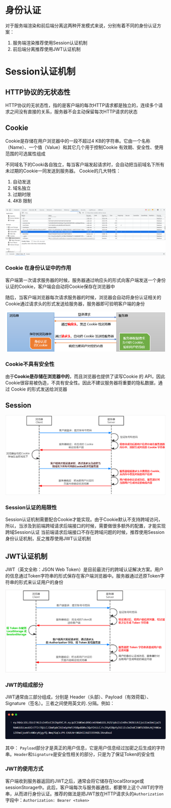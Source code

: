 # 身份认证

对于服务端渲染和前后端分离这两种开发模式来说，分别有着不同的身份认证方案：

1. 服务端渲染推荐使用Session认证机制
2. 前后端分离推荐使用JWT认证机制

# Session认证机制

## HTTP协议的无状态性

HTTP协议的无状态性，指的是客户端的每次HTTP请求都是独立的，连续多个请求之间没有直接的关系，服务器不会主动保留每次HTTP请求的状态

## Cookie

Cookie是存储在用户浏览器中的一段不超过4 KB的字符串。它由一个名称（Name）、一个值（Value）和其它几个用于控制Cookie 有效期、安全性、使用范围的可选属性组成

不同域名下的Cooki各自独立，每当客户端发起请求时，会自动把当前域名下所有未过期的Cookie一同发送到服务器。
Cookie的几大特性：

1. 自动发送
2. 域名独立
3. 过期时限
4. 4KB 限制

![](../../图片笔记/前端/身份认证/cookie_developer.png)

### Cookie 在身份认证中的作用

客户端第一次请求服务器的时候，服务器通过响应头的形式向客户端发送一个身份认证的Cookie，客户端会自动将Cookie保存在浏览器中

随后，当客户端浏览器每次请求服务器的时候，浏览器会自动将身份认证相关的Cookie通过请求头的形式发送给服务器，服务器即可验明客户端的身份

![](../../图片笔记/前端/身份认证/cookie.png)

### Cookie不具有安全性

由于**Cookie是存储在浏览器中的**，而且浏览器也提供了读写Cookie 的 API，因此Cookie很容易被伪造，不具有安全性。因此不建议服务器将重要的隐私数据，通过 Cookie 的形式发送给浏览器

## Session

![](../../图片笔记/前端/身份认证/session.png)

### Session认证的局限性

Session认证机制需要配合Cookie才能实现。由于Cookie默认不支持跨域访问，所以，当涉及到前端跨域请求后端接口的时候，需要做很多额外的配置，才能实现跨域Session认证
当前端请求后端接口不存在跨域问题的时候，推荐使用Session身份认证机制，反之推荐使用JWT认证机制

## JWT认证机制

JWT（英文全称：JSON Web Token）是目前最流行的跨域认证解决方案。用户的信息通过Token字符串的形式保存在客户端浏览器中。服务器通过还原Token字符串的形式来认证用户的身份

![](../../图片笔记/前端/身份认证/JWT.png)

### JWT的组成部分

JWT通常由三部分组成，分别是 Header（头部）、Payload（有效荷载）、Signature（签名）。三者之间使用英文的`.`分隔。例如：

![](../../图片笔记/前端/身份认证/JWT字符串示例.png)

其中：
`Payload`部分才是真正的用户信息，它是用户信息经过加密之后生成的字符串。`Header`和`Signature`是安全性相关的部分，只是为了保证Token的安全性

### JWT的使用方式

客户端收到服务器返回的JWT之后，通常会将它储存在localStorage或sessionStorage中。此后，客户端每次与服务器通信，都要带上这个JWT的字符串，从而进行身份认证。推荐的做法是把JWT放在HTTP请求头的`Authorization`字段中：`Authorization: Bearer <token>`

